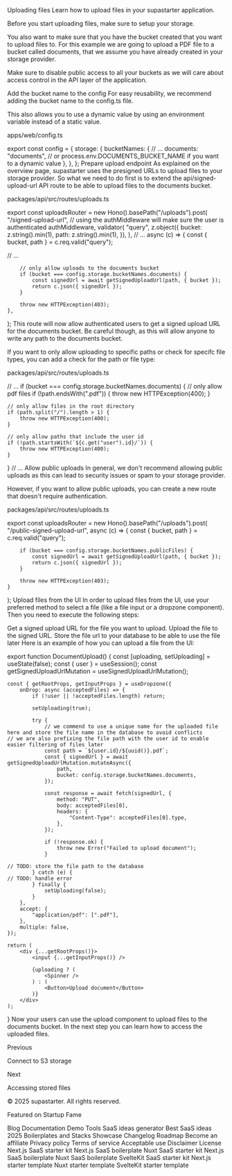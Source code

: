 Uploading files
Learn how to upload files in your supastarter application.

Before you start uploading files, make sure to setup your storage.

You also want to make sure that you have the bucket created that you want to upload files to. For this example we are going to upload a PDF file to a bucket called documents, that we assume you have already created in your storage provider.

Make sure to disable public access to all your buckets as we will care about access control in the API layer of the application.

Add the bucket name to the config
For easy reusability, we recommend adding the bucket name to the config.ts file.

This also allows you to use a dynamic value by using an environment variable instead of a static value.

apps/web/config.ts

export const config = {
	storage: {
		bucketNames: {
            // ...
			documents: "documents", // or process.env.DOCUMENTS_BUCKET_NAME if you want to a dynamic value
		},
	},
};
Prepare upload endpoint
As explained on the overview page, supastarter uses the presigned URLs to upload files to your storage provider. So what we need to do first is to extend the api/signed-upload-url API route to be able to upload files to the documents bucket.

packages/api/src/routes/uploads.ts

export const uploadsRouter = new Hono().basePath("/uploads").post(
	"/signed-upload-url",
    // using the authMiddleware will make sure the user is authenticated
	authMiddleware,
	validator(
		"query",
		z.object({
			bucket: z.string().min(1),
			path: z.string().min(1),
		}),
	),
 // ...
	async (c) => {
		const { bucket, path } = c.req.valid("query");
 
  // ...
 
        // only allow uploads to the documents bucket
		if (bucket === config.storage.bucketNames.documents) {
			const signedUrl = await getSignedUploadUrl(path, { bucket });
			return c.json({ signedUrl });
		}
 
		throw new HTTPException(403);
	},
);
This route will now allow authenticated users to get a signed upload URL for the documents bucket. Be careful though, as this will allow anyone to write any path to the documents bucket.

If you want to only allow uploading to specific paths or check for specifc file types, you can add a check for the path or file type:

packages/api/src/routes/uploads.ts

// ...
if (bucket === config.storage.bucketNames.documents) {
    // only allow pdf files
    if (!path.endsWith(".pdf")) {
        throw new HTTPException(400);
    }
    
    // only allow files in the root directory
    if (path.split("/").length > 1) {
        throw new HTTPException(400);
    }
 
    // only allow paths that include the user id
    if (!path.startsWith(`${c.get("user").id}/`)) {
        throw new HTTPException(400);
    }
}
// ...
Allow public uploads
In general, we don't recommend allowing public uploads as this can lead to security issues or spam to your storage provider.

However, if you want to allow public uploads, you can create a new route that doesn't require authentication.

packages/api/src/routes/uploads.ts

export const uploadsRouter = new Hono().basePath("/uploads").post(
	"/public-signed-upload-url",
	async (c) => {
		const { bucket, path } = c.req.valid("query");
 
		if (bucket === config.storage.bucketNames.publicFiles) {
			const signedUrl = await getSignedUploadUrl(path, { bucket });
			return c.json({ signedUrl });
		}
 
		throw new HTTPException(403);
	}
);
Upload files from the UI
In order to upload files from the UI, use your preferred method to select a file (like a file input or a dropzone component). Then you need to execute the following steps:

Get a signed upload URL for the file you want to upload.
Upload the file to the signed URL.
Store the file url to your database to be able to use the file later
Here is an example of how you can upload a file from the UI:


export function DocumentUpload() {
	const [uploading, setUploading] = useState(false);
	const { user } = useSession();
	const getSignedUploadUrlMutation = useSignedUploadUrlMutation();
 
	const { getRootProps, getInputProps } = useDropzone({
		onDrop: async (acceptedFiles) => {
			if (!user || !acceptedFiles.length) return;
 
			setUploading(true);
 
			try {
                // we commend to use a unique name for the uploaded file here and store the file name in the database to avoid conflicts
    // we are also prefixing the file path with the user id to enable easier filtering of files later
                const path = `${user.id}/${uuid()}.pdf`; 
				const { signedUrl } = await getSignedUploadUrlMutation.mutateAsync({
					path,
					bucket: config.storage.bucketNames.documents,
				});
 
				const response = await fetch(signedUrl, {
					method: "PUT",
					body: acceptedFiles[0],
					headers: {
						"Content-Type": acceptedFiles[0].type,
					},
				});
 
				if (!response.ok) {
					throw new Error("Failed to upload document");
				}
 
    // TODO: store the file path to the database
			} catch (e) {
    // TODO: handle error
			} finally {
				setUploading(false);
			}
		},
		accept: {
			"application/pdf": [".pdf"],
		},
		multiple: false,
	});
 
	return (
		<div {...getRootProps()}>
			<input {...getInputProps()} />
 
			{uploading ? (
                <Spinner />
			) : (
				<Button>Upload document</Button>
			)}
		</div>
	);
}
Now your users can use the upload component to upload files to the documents bucket. In the next step you can learn how to access the uploaded files.

Previous

Connect to S3 storage

Next

Accessing stored files

© 2025 supastarter. All rights reserved.

Featured on Startup Fame



Blog
Documentation
Demo
Tools
SaaS ideas generator
Best SaaS ideas 2025
Boilerplates and Stacks
Showcase
Changelog
Roadmap
Become an affiliate
Privacy policy
Terms of service
Acceptable use
Disclaimer
License
Next.js SaaS starter kit
Next.js SaaS boilerplate
Nuxt SaaS starter kit
Next.js SaaS boilerplate
Nuxt SaaS boilerplate
SvelteKit SaaS starter kit
Next.js starter template
Nuxt starter template
SvelteKit starter template

